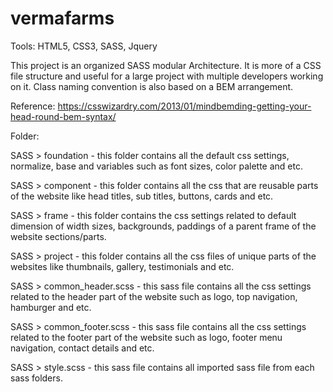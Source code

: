 # vermafarms

Tools: HTML5, CSS3, SASS, Jquery

This project is an organized SASS modular Architecture. It is more of a CSS file structure and useful for a large project with multiple developers working on it. 
Class naming convention is also based on a BEM arrangement.

Reference: https://csswizardry.com/2013/01/mindbemding-getting-your-head-round-bem-syntax/

Folder:

SASS > foundation - this folder contains all the default css settings, normalize, base and variables such as font sizes, color palette and etc.

SASS > component - this folder contains all the css that are reusable parts of the website like head titles, sub titles, buttons, cards and etc.

SASS > frame - this folder contains the css settings related to default dimension of width sizes, backgrounds, paddings of a parent frame of the website sections/parts.

SASS > project - this folder contains all the css files of unique parts of the websites like thumbnails, gallery, testimonials and etc.

SASS > common_header.scss - this sass file contains all the css settings related to the header part of the website such as logo, top navigation, hamburger and etc.

SASS > common_footer.scss - this sass file contains all the css settings related to the footer part of the website such as logo, footer menu navigation, contact details and etc.

SASS > style.scss - this sass file contains all imported sass file from each sass folders.
